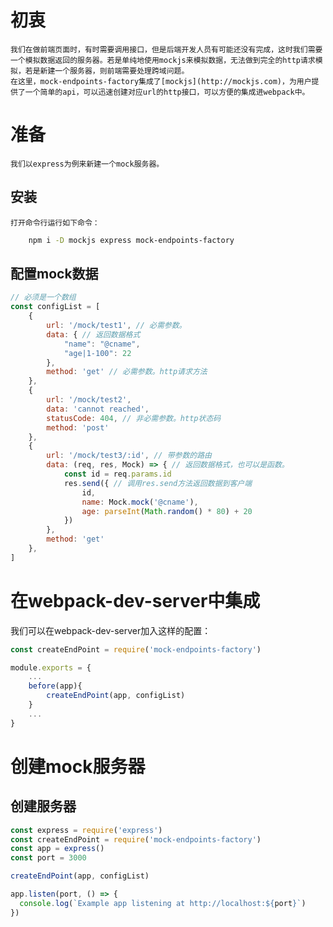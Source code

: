 # 初衷
    我们在做前端页面时，有时需要调用接口，但是后端开发人员有可能还没有完成，这时我们需要一个模拟数据返回的服务器。若是单纯地使用mockjs来模拟数据，无法做到完全的http请求模拟，若是新建一个服务器，则前端需要处理跨域问题。
    在这里，mock-endpoints-factory集成了[mockjs](http://mockjs.com)，为用户提供了一个简单的api，可以迅速创建对应url的http接口，可以方便的集成进webpack中。

# 准备
    我们以express为例来新建一个mock服务器。


## 安装 
    打开命令行运行如下命令：
```bash
    npm i -D mockjs express mock-endpoints-factory
```

## 配置mock数据
```js
// 必须是一个数组
const configList = [
    {
        url: '/mock/test1', // 必需参数。
        data: { // 返回数据格式
            "name": "@cname",
            "age|1-100": 22
        },
        method: 'get' // 必需参数。http请求方法
    },
    {
        url: '/mock/test2',
        data: 'cannot reached',
        statusCode: 404, // 非必需参数。http状态码
        method: 'post'
    },
    {
        url: '/mock/test3/:id', // 带参数的路由
        data: (req, res, Mock) => { // 返回数据格式，也可以是函数。
            const id = req.params.id
            res.send({ // 调用res.send方法返回数据到客户端
                id,
                name: Mock.mock('@cname'),
                age: parseInt(Math.random() * 80) + 20
            })
        },
        method: 'get'
    },
]

```

# 在webpack-dev-server中集成
我们可以在webpack-dev-server加入这样的配置：
```js
const createEndPoint = require('mock-endpoints-factory')

module.exports = {
    ...
    before(app){
        createEndPoint(app, configList)
    }
    ...
}
```

# 创建mock服务器

## 创建服务器
```js
const express = require('express')
const createEndPoint = require('mock-endpoints-factory')
const app = express()
const port = 3000

createEndPoint(app, configList)

app.listen(port, () => {
  console.log(`Example app listening at http://localhost:${port}`)
})

```